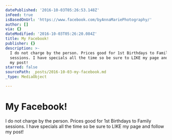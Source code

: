 ```yaml
---
datePublished: '2016-10-03T05:26:53.148Z'
inFeed: true
isBasedOnUrl: 'https://www.facebook.com/byAnnaMariePhotography/'
author: []
via: {}
dateModified: '2016-10-03T05:26:20.084Z'
title: My Facebook!
publisher: {}
description: >-
  I do not charge by the person. Prices good for 1st Birthdays to Family
  sessions. I have specials all the time so be sure to LIKE my page and follow
  my post!
starred: false
sourcePath: _posts/2016-10-03-my-facebook.md
_type: MediaObject

---
```

# My Facebook!

I do not charge by the person. Prices good for 1st Birthdays to Family sessions. I have specials all the time so be sure to LIKE my page and follow my post!